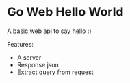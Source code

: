 # Go Web Hello World

A basic web api to say hello :)

Features:

- A server
- Response json
- Extract query from request
